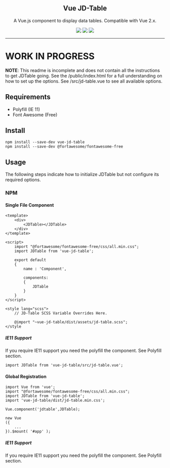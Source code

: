 <p align="center">
    <h2 align="center">Vue JD-Table</h2>
</p>

<p align="center">
    A Vue.js component to display data tables. Compatible with Vue 2.x.
</p>

<p align="center">
    <a href="https://www.npmjs.com/package/vue-jd-table"><img src="https://img.shields.io/npm/dt/vue-jd-table.svg?style=flat-square"></a>
    <a href="https://www.npmjs.com/package/vue-jd-table"><img src="https://img.shields.io/npm/v/vue-jd-table.svg?style=flat-square"></a>
    <a href="https://github.com/coderdiaz/vue-datasource/blob/master/LICENSE"><img src="https://img.shields.io/badge/license-MIT-blue.svg?style=flat-square"></a>
</p>

---

# WORK IN PROGRESS
**NOTE**: This readme is incomplete and does not contain all the instructions to get JDTable going. See the /public/index.html for a full understanding on how to set up the options. See /src/jd-table.vue to see all available options.

## Requirements

- Polyfill (IE 11)
- Font Awesome (Free)

## Install

```
npm install --save-dev vue-jd-table
npm install --save-dev @fortawesome/fontawesome-free
```

## Usage

The following steps indicate how to initialize JDTable but not configure its required options.

### NPM

#### Single File Component
```
<template>
    <div>
        <JDTable></JDTable>
    </div>
</template>

<script>
    import "@fortawesome/fontawesome-free/css/all.min.css";
    import JDTable from 'vue-jd-table';
    
    export default
    {
        name : 'Component',
        
        components:
        {
            JDTable
        }
    }
</script>

<style lang="scss">
    // JD-Table SCSS Variable Overrides Here.
    
    @import "~vue-jd-table/dist/assets/jd-table.scss";
</style
```

##### IE11 Support

If you require IE11 support you need the polyfill the component. See Polyfill section.

```
import JDTable from 'vue-jd-table/src/jd-table.vue';
```

#### Global Registration

```
import Vue from 'vue';
import "@fortawesome/fontawesome-free/css/all.min.css";
import JDTable from 'vue-jd-table';
import 'vue-jd-table/dist/jd-table.min.css';

Vue.component('jdtable',JDTable);

new Vue
({
    ...
}).$mount( '#app' );
```

##### IE11 Support

If you require IE11 support you need the polyfill the component. See Polyfill section.

#### <script> Tag (Direct)

```
<script src="https://unpkg.com/vue"></script>
<script src="vue-jd-table/dist/jd-table.min.js"></script>

<div id="app">
    <JDTable></JDTable>
</div>

<script type="text/javascript">
    new Vue
    ({
        el : '#app',
    });
</script>
```

## Polyfill

Take note that the build module for JDTable does not include Polyfill for IE 11 support. There are multiple ways to resolve this in your project. Typically build processes like Vue-CLI do NOT add polyfill's to your imported dependancies.

### Polyfill Solution #1

Rather then importing the component normally, import the .VUE file directly. If your project already includes polyfill's it will be processed normally.

```
import JDTable from 'vue-jd-table/src/jd-table.vue';
```

### Polyfill Solution #2

Directly add polyfill's to your dependency's.

babel.config.js
```
module.exports = {
	presets:
	[
		['@vue/app',
		{
			polyfills :
			[
				'es6.promise',
				'es6.object.assign',
				'es6.function.name'
			]
		}]
	]
}
```